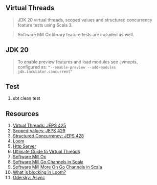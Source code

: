 Virtual Threads
---------------
>JDK 20 virtual threads, scoped values and structured concurrency feature tests using Scala 3.

>Software Mill Ox library feature tests are included as well.

JDK 20
------
>To enable preview features and load modules see .jvmopts, configured
>as: ```"--enable-preview --add-modules jdk.incubator.concurrent"```

Test
----
1. sbt clean test

Resources
---------
1. [Virtual Threads: JEPS 425](openjdk.org/jeps/425)
2. [Scoped Values: JEPS 429](https://openjdk.org/jeps/429)
3. [Structured Concurrency: JEPS 428](openjdk.org/jeps/428)
4. [Loom](www.marcobehler.com/guides/java-project-loom)
5. [Http Server](https://github.com/objektwerks/http.server)
6. [Ultimate Guide to Virtual Threads](https://blog.rockthejvm.com/ultimate-guide-to-java-virtual-threads/)
7. [Software Mill Ox](https://softwaremill.com/prototype-loom-based-concurrency-api-for-scala/)
8. [Software Mill Go Channels in Scala](https://softwaremill.com/go-like-channels-using-project-loom-and-scala/)
9. [Software Mill More On Go Channels in Scala](https://softwaremill.com/go-like-channels-in-scala-receive-send-and-default-clauses/)
10. [What is blocking in Loom?](https://softwaremill.com/what-is-blocking-in-loom/)
11. [Odersky: Async](https://github.com/lampepfl/async/)

